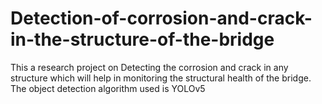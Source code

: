 # Detection-of-corrosion-and-crack-in-the-structure-of-the-bridge
This a research project on Detecting the corrosion and crack in any structure which will help in monitoring the structural health of the bridge.
The object detection algorithm used is YOLOv5
